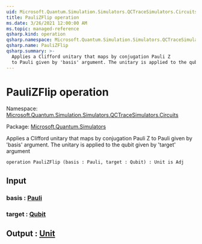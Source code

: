 ```yaml
---
uid: Microsoft.Quantum.Simulation.Simulators.QCTraceSimulators.Circuits.PauliZFlip
title: PauliZFlip operation
ms.date: 3/26/2021 12:00:00 AM
ms.topic: managed-reference
qsharp.kind: operation
qsharp.namespace: Microsoft.Quantum.Simulation.Simulators.QCTraceSimulators.Circuits
qsharp.name: PauliZFlip
qsharp.summary: >-
  Applies a Clifford unitary that maps by conjugation Pauli Z
  to Pauli given by 'basis' argument. The unitary is applied to the qubit given by 'target' argument
---
```


# PauliZFlip operation

Namespace: [Microsoft.Quantum.Simulation.Simulators.QCTraceSimulators.Circuits](xref:Microsoft.Quantum.Simulation.Simulators.QCTraceSimulators.Circuits)

Package: [Microsoft.Quantum.Simulators](https://nuget.org/packages/Microsoft.Quantum.Simulators)


Applies a Clifford unitary that maps by conjugation Pauli Zto Pauli given by 'basis' argument. The unitary is applied to the qubit given by 'target' argument

```qsharp
operation PauliZFlip (basis : Pauli, target : Qubit) : Unit is Adj
```


## Input

### basis : [Pauli](xref:microsoft.quantum.lang-ref.pauli)




### target : [Qubit](xref:microsoft.quantum.lang-ref.qubit)





## Output : [Unit](xref:microsoft.quantum.lang-ref.unit)

